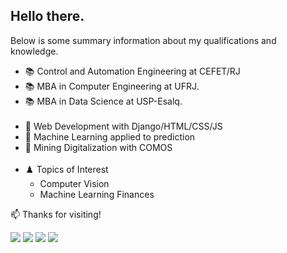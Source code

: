 Hello there. 
-----------------------------------
Below is some summary information about my qualifications and knowledge.
<div>
  <ul>
    <li> 📚  Control and Automation Engineering at CEFET/RJ </li>
    <li> 📚  MBA in Computer Engineering at UFRJ. </li>
    <li> 📚  MBA in Data Science at USP-Esalq. </li>
   <br/>
   <li> 💼  Web Development with Django/HTML/CSS/JS </li>
   <li> 💼  Machine Learning applied to prediction </li>
   <li> 💼  Mining Digitalization with COMOS </li>
  <br/>
   <li> ♟️ Topics of Interest 
      <ul>        
         <li>  Computer Vision </li>
         <li>  Machine Learning Finances </li>         
      </ul>
    </li>
</div>
  
📫 Thanks for visiting!
   
<div> 
  <a href="https://instagram.com/leonardo.antunes.54" target="_blank"><img src="https://img.shields.io/badge/-Instagram-%23E4405F?style=for-the-badge&logo=instagram&logoColor=white" target="_blank"></a>
  <a href = "mailto:antunesleonardo12@gmail.com"><img src="https://img.shields.io/badge/-Gmail-%23333?style=for-the-badge&logo=gmail&logoColor=white" target="_blank"></a>
  <a href="https://www.linkedin.com/in/leonardo-antunes-dos-santos-b37372a7" target="_blank"><img src="https://img.shields.io/badge/-LinkedIn-%230077B5?style=for-the-badge&logo=linkedin&logoColor=white" target="_blank"></a>  
   <a href="https://api.whatsapp.com/send?phone=+55021997007066" target="_blank"><img src="https://img.shields.io/badge/WhatsApp-25D366?style=for-the-badge&logo=whatsapp&logoColor=white" target="_blank"></a>   
</div>  
  
